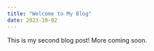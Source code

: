 ```yaml
---
title: "Welcome to My Blog"
date: 2023-10-02
---
```


This is my second blog post! More coming soon.
